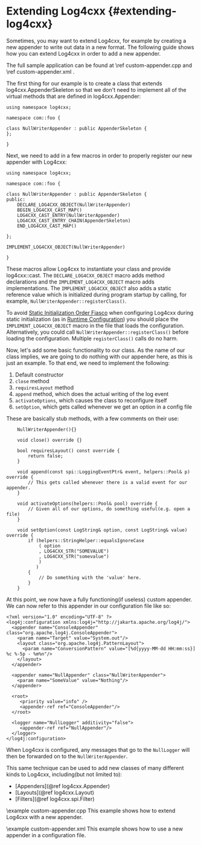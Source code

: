 Extending Log4cxx {#extending-log4cxx}
===
<!--
 Note: License header cannot be first, as doxygen does not generate
 cleanly if it before the '==='
-->
<!--
 Licensed to the Apache Software Foundation (ASF) under one or more
 contributor license agreements.  See the NOTICE file distributed with
 this work for additional information regarding copyright ownership.
 The ASF licenses this file to You under the Apache License, Version 2.0
 (the "License"); you may not use this file except in compliance with
 the License.  You may obtain a copy of the License at

	http://www.apache.org/licenses/LICENSE-2.0

 Unless required by applicable law or agreed to in writing, software
 distributed under the License is distributed on an "AS IS" BASIS,
 WITHOUT WARRANTIES OR CONDITIONS OF ANY KIND, either express or implied.
 See the License for the specific language governing permissions and
 limitations under the License.
-->

Sometimes, you may want to extend Log4cxx, for example by creating
a new appender to write out data in a new format.  The following
guide shows how you can extend Log4cxx in order to add a new appender.

The full sample application can be found at \ref custom-appender.cpp and \ref custom-appender.xml .

The first thing for our example is to create a class that extends
log4cxx.AppenderSkeleton so that we don't need to implement all of
the virtual methods that are defined in log4cxx.Appender:

~~~{.cpp}
using namespace log4cxx;

namespace com::foo {

class NullWriterAppender : public AppenderSkeleton {
};

}
~~~

Next, we need to add in a few macros in order to properly register
our new appender with Log4cxx:

~~~{.cpp}
using namespace log4cxx;

namespace com::foo {

class NullWriterAppender : public AppenderSkeleton {
public:
	DECLARE_LOG4CXX_OBJECT(NullWriterAppender)
	BEGIN_LOG4CXX_CAST_MAP()
	LOG4CXX_CAST_ENTRY(NullWriterAppender)
	LOG4CXX_CAST_ENTRY_CHAIN(AppenderSkeleton)
	END_LOG4CXX_CAST_MAP()

};

IMPLEMENT_LOG4CXX_OBJECT(NullWriterAppender)

}
~~~

These macros allow Log4cxx to instantiate your class and provide log4cxx::cast.
The `DECLARE_LOG4CXX_OBJECT` macro adds method declarations and
the `IMPLEMENT_LOG4CXX_OBJECT` macro adds implementations.
The `IMPLEMENT_LOG4CXX_OBJECT` also adds a static reference value
which is initialized during program startup
by calling, for example, `NullWriterAppender::registerClass()`.

To avoid [Static Initialization Order Fiasco](https://en.cppreference.com/w/cpp/language/siof)
when configuring Log4cxx during static initialization
(as in [Runtime Configuration])
you should place the `IMPLEMENT_LOG4CXX_OBJECT` macro
in the file that loads the configuration.
Alternatively, you could call `NullWriterAppender::registerClass()`
before loading the configuration.
Multiple `registerClass()` calls do no harm.

Now, let's add some basic functionality to our class.  As the name of
our class implies, we are going to do nothing with our appender here, as
this is just an example.  To that end, we need to implement the following:
1. Default constructor
2. `close` method
3. `requiresLayout` method
4. `append` method, which does the actual writing of the log event
5. `activateOptions`, which causes the class to reconfigure itself
6. `setOption`, which gets called whenever we get an option in a config file

These are basically stub methods, with a few comments on their use:

~~~{.cpp}
	NullWriterAppender(){}

	void close() override {}

	bool requiresLayout() const override {
		return false;
	}

	void append(const spi::LoggingEventPtr& event, helpers::Pool& p) override {
		// This gets called whenever there is a valid event for our appender.
	}

	void activateOptions(helpers::Pool& pool) override {
		// Given all of our options, do something useful(e.g. open a file)
	}

	void setOption(const LogString& option, const LogString& value) override {
		if (helpers::StringHelper::equalsIgnoreCase
			( option
			, LOG4CXX_STR("SOMEVALUE")
			, LOG4CXX_STR("somevalue")
			)
		   )
		{
			// Do something with the 'value' here.
		}
	}
~~~

At this point, we now have a fully functioning(if useless) custom appender.  We can now
refer to this appender in our configuration file like so:

~~~{.xml}
<?xml version="1.0" encoding="UTF-8" ?>
<log4j:configuration xmlns:log4j="http://jakarta.apache.org/log4j/">
  <appender name="ConsoleAppender" class="org.apache.log4j.ConsoleAppender">
    <param name="Target" value="System.out"/>
    <layout class="org.apache.log4j.PatternLayout">
      <param name="ConversionPattern" value="[%d{yyyy-MM-dd HH:mm:ss}] %c %-5p - %m%n"/>
    </layout>
  </appender>

  <appender name="NullAppender" class="NullWriterAppender">
    <param name="SomeValue" value="Nothing"/>
  </appender>

  <root>
     <priority value="info" />
     <appender-ref ref="ConsoleAppender"/>
  </root>

  <logger name="NullLogger" additivity="false">
     <appender-ref ref="NullAppender"/>
  </logger>
</log4j:configuration>
~~~

When Log4cxx is configured, any messages that go to the `NullLogger` will
then be forwarded on to the `NullWriterAppender`.

This same technique can be used to add new classes of many different kinds
to Log4cxx, including(but not limited to):
* [Appenders](@ref log4cxx.Appender)
* [Layouts](@ref log4cxx.Layout)
* [Filters](@ref log4cxx.spi.Filter)

\example custom-appender.cpp
This example shows how to extend Log4cxx with a new appender.

\example custom-appender.xml
This example shows how to use a new appender in a configuration file.

[Runtime Configuration]:quick-start.html#configuration

